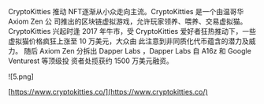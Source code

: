 CryptoKitties 推动 NFT逐渐从小众走向主流。CryptoKitties 是一个由温哥华 Axiom Zen 公 司推出的区块链虚拟游戏，允许玩家领养、喂养、交易虚拟猫。CryptoKitties 兴起时逢 2017 年牛市，受 CryptoKitties 爱好者狂热推动下，一些虚拟猫价格疯狂上涨至 10 万美元，大众由 此注意到非同质化代币蕴含的潜力及威力。
随后 Axiom Zen 分拆出 Dapper Labs ，Dapper Labs 自 A16z 和 Google Venturest 等顶级投 资者处揽获约 1500 万美元融资。
​

![5.png]


[https://www.cryptokitties.co/](https://www.cryptokitties.co/)
